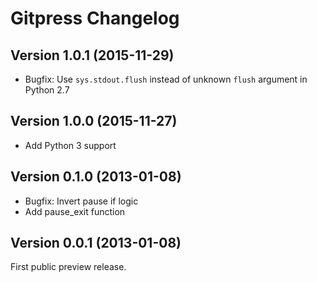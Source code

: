 Gitpress Changelog
==================


Version 1.0.1 (2015-11-29)
--------------------------

- Bugfix: Use `sys.stdout.flush` instead of unknown `flush` argument in Python 2.7


Version 1.0.0 (2015-11-27)
--------------------------

- Add Python 3 support


Version 0.1.0 (2013-01-08)
--------------------------

- Bugfix: Invert pause if logic
- Add pause_exit function


Version 0.0.1 (2013-01-08)
--------------------------

First public preview release.

